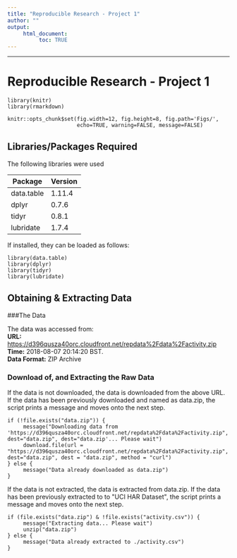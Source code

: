 ```yaml
---
title: "Reproducible Research - Project 1"
author: ""
output:
     html_document:
          toc: TRUE
---
```


*********

# Reproducible Research - Project 1

```{r eval=FALSE, message=FALSE, warning=FALSE, include=FALSE, paged.print=FALSE}
library(knitr)
library(rmarkdown)
```

```{r global_options, eval=FALSE, include=FALSE}
knitr::opts_chunk$set(fig.width=12, fig.height=8, fig.path='Figs/',
                      echo=TRUE, warning=FALSE, message=FALSE)
```

## Libraries/Packages Required

The following libraries were used

| Package    | Version |
|------------|:--------|
| data.table | 1.11.4  |
| dplyr      | 0.7.6   |
| tidyr      | 0.8.1   |
| lubridate  | 1.7.4   |

If installed, they can be loaded as follows:

```{r libraries, message=FALSE, warning=FALSE, include=TRUE}
library(data.table)
library(dplyr)
library(tidyr)
library(lubridate)
```

## Obtaining & Extracting Data

###The Data

The data was accessed from:  
**URL:** <https://d396qusza40orc.cloudfront.net/repdata%2Fdata%2Factivity.zip>
**Time:** 2018-08-07 20:14:20 BST.  
**Data Format:** ZIP Archive

### Download of, and Extracting the Raw Data

If the data is not downloaded, the data is downloaded from the above URL. If the data has been previously downloaded and named as data.zip, the script prints a message and moves onto the next step.

```{r message=FALSE}
if (!file.exists("data.zip")) {
     message("Downloading data from 'https://d396qusza40orc.cloudfront.net/repdata%2Fdata%2Factivity.zip", dest="data.zip", dest="data.zip'... Please wait")
     download.file(url = "https://d396qusza40orc.cloudfront.net/repdata%2Fdata%2Factivity.zip", dest="data.zip", dest = "data.zip", method = "curl")
} else {
     message("Data already downloaded as data.zip")
}
```

If the data is not extracted, the data is extracted from data.zip. If the data has been previously extracted to to "UCI HAR Dataset", the script prints a message and moves onto the next step.

```{r message = FALSE}
if (file.exists("data.zip") & !file.exists("activity.csv")) {
     message("Extracting data... Please wait")
     unzip("data.zip")
} else {
     message("Data already extracted to ./activity.csv")
}
```